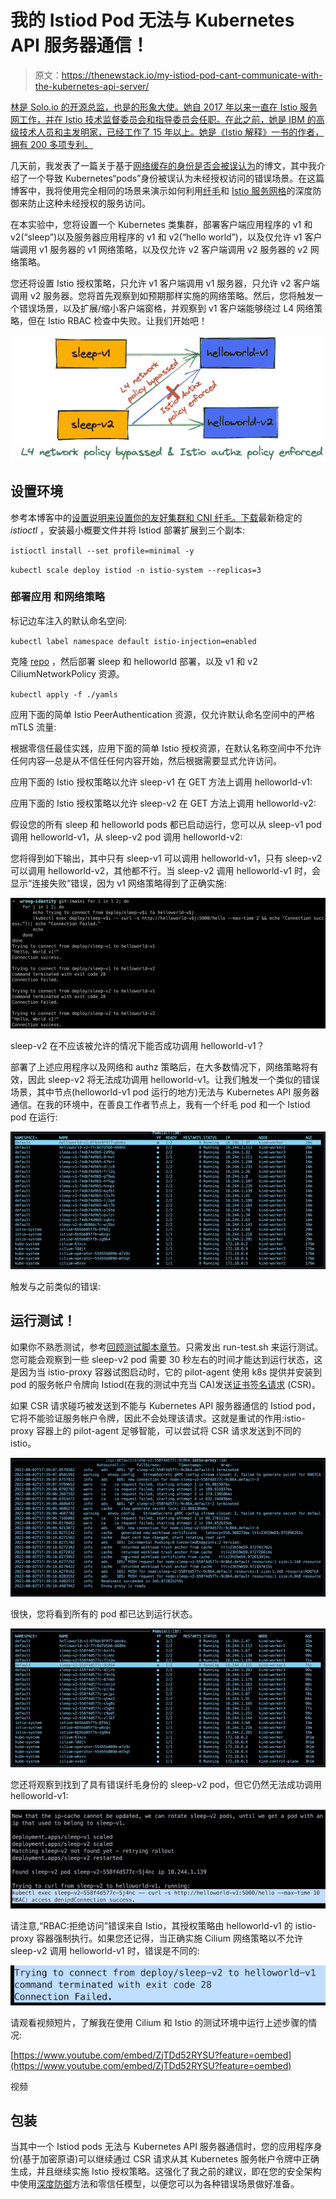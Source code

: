 # 我的 Istiod Pod 无法与 Kubernetes API 服务器通信！

> 原文：<https://thenewstack.io/my-istiod-pod-cant-communicate-with-the-kubernetes-api-server/>

[](https://twitter.com/linsun_unc)

[林是 Solo.io 的开源总监，也是的形象大使。她自 2017 年以来一直在 Istio 服务网工作，并在 Istio 技术监督委员会和指导委员会任职。在此之前，她是 IBM 的高级技术人员和主发明家，已经工作了 15 年以上。她是《Istio 解释》一书的作者，拥有 200 多项专利。](https://twitter.com/linsun_unc)

[](https://twitter.com/linsun_unc)[](https://twitter.com/linsun_unc)

几天前，我发表了一篇关于基于[网络缓存的身份是否会被误认为](https://www.solo.io/blog/could-network-cache-based-identity-be-mistaken/)的博文，其中我介绍了一个导致 Kubernetes“pods”身份被误认为未经授权访问的错误场景。在这篇博客中，我将使用完全相同的场景来演示如何利用[纤毛](https://cilium.io/)和 [Istio 服务网格](https://istio.io/latest/about/service-mesh/)的深度防御来防止这种未经授权的服务访问。

在本实验中，您将设置一个 Kubernetes 类集群，部署客户端应用程序的 v1 和 v2(“sleep”)以及服务器应用程序的 v1 和 v2(“hello world”)，以及仅允许 v1 客户端调用 v1 服务器的 v1 网络策略，以及仅允许 v2 客户端调用 v2 服务器的 v2 网络策略。

您还将设置 Istio 授权策略，只允许 v1 客户端调用 v1 服务器，只允许 v2 客户端调用 v2 服务器。您将首先观察到如预期那样实施的网络策略。然后，您将触发一个错误场景，以及扩展/缩小客户端窗格，并观察到 v1 客户端能够绕过 L4 网络策略，但在 Istio RBAC 检查中失败。让我们开始吧！

![](img/f7eeb04ea8d28ef8146ca20428d0d4ee.png)

## **设置环境**

参考本博客中的[设置说明来设置你的友好集群和 CNI 纤毛。](https://www.solo.io/blog/could-network-cache-based-identity-be-mistaken/)[下载](https://istio.io/latest/docs/setup/getting-started/#download)最新稳定的 *istioctl* ，安装最小概要文件并将 Istiod 部署扩展到三个副本:

`istioctl install --set profile=minimal -y`

`kubectl scale deploy istiod -n istio-system --replicas=3`

### **部署应用** **和网络策略**

标记边车注入的默认命名空间:

`kubectl label namespace default istio-injection=enabled`

克隆 [repo](https://github.com/solo-io/wrong-identity.git) ，然后部署 sleep 和 helloworld 部署，以及 v1 和 v2 CiliumNetworkPolicy 资源。

`kubectl apply -f ./yamls`

应用下面的简单 Istio PeerAuthentication 资源，仅允许默认命名空间中的严格 mTLS 流量:

根据零信任最佳实践，应用下面的简单 Istio 授权资源，在默认名称空间中不允许任何内容—总是从不信任任何内容开始，然后根据需要显式允许访问。

应用下面的 Istio 授权策略以允许 sleep-v1 在 GET 方法上调用 helloworld-v1:

应用下面的 Istio 授权策略以允许 sleep-v2 在 GET 方法上调用 helloworld-v2:

假设您的所有 sleep 和 helloworld pods 都已启动运行，您可以从 sleep-v1 pod 调用 helloworld-v1，从 sleep-v2 pod 调用 helloworld-v2:

您将得到如下输出，其中只有 sleep-v1 可以调用 helloworld-v1，只有 sleep-v2 可以调用 helloworld-v2，其他都不行。当 sleep-v2 调用 helloworld-v1 时，会显示“连接失败”错误，因为 v1 网络策略得到了正确实施:

![](img/425e1368eb6dc1ee01b6e40ef5ac5465.png)

sleep-v2 在不应该被允许的情况下能否成功调用 helloworld-v1？

部署了上述应用程序以及网络和 authz 策略后，在大多数情况下，网络策略将有效，因此 sleep-v2 将无法成功调用 helloworld-v1。让我们触发一个类似的错误场景，其中节点(helloworld-v1 pod 运行的地方)无法与 Kubernetes API 服务器通信。在我的环境中，在善良工作者节点上，我有一个纤毛 pod 和一个 Istiod pod 在运行:

![](img/bf48e7317321ae4c37e51355ef899116.png)

触发与之前类似的错误:

## **运行测试！**

如果你不熟悉测试，参考[回顾测试脚本章节](https://www.solo.io/blog/could-network-cache-based-identity-be-mistaken/)。只需发出 run-test.sh 来运行测试。您可能会观察到一些 sleep-v2 pod 需要 30 秒左右的时间才能达到运行状态，这是因为当 istio-proxy 容器试图启动时，它的 pilot-agent 使用 k8s 提供并安装到 pod 的服务帐户令牌向 Istiod(在我的测试中充当 CA)发送[证书签名请求](https://en.wikipedia.org/wiki/Certificate_signing_request) (CSR)。

如果 CSR 请求碰巧被发送到不能与 Kubernetes API 服务器通信的 Istiod pod，它将不能验证服务帐户令牌，因此不会处理该请求。这就是重试的作用:istio-proxy 容器上的 pilot-agent 足够智能，可以尝试将 CSR 请求发送到不同的 istio。

![](img/ce07cb59796a355f48a28306194ec20b.png)

很快，您将看到所有的 pod 都已达到运行状态。

![](img/a2b453aea66142f2b7970d4c81422047.png)

您还将观察到找到了具有错误纤毛身份的 sleep-v2 pod，但它仍然无法成功调用 helloworld-v1:

![](img/7d3e4fe745f34271978dbfb5673c337b.png)

请注意,“RBAC:拒绝访问”错误来自 Istio，其授权策略由 helloworld-v1 的 istio-proxy 容器强制执行。如果您还记得，当正确实施 Cilium 网络策略以不允许 sleep-v2 调用 helloworld-v1 时，错误是不同的:

![](img/d00c0ad261bed8bd0d985c7c3c191ef1.png)

请观看视频短片，了解我在使用 Cilium 和 Istio 的测试环境中运行上述步骤的情况:

[https://www.youtube.com/embed/ZjTDd52RYSU?feature=oembed](https://www.youtube.com/embed/ZjTDd52RYSU?feature=oembed)

视频

## **包装**

当其中一个 Istiod pods 无法与 Kubernetes API 服务器通信时，您的应用程序身份(基于加密原语)可以继续通过 CSR 请求从其 Kubernetes 服务帐户令牌中正确生成，并且继续实施 Istio 授权策略。这强化了我之前的建议，即在您的安全架构中使用[深度防御](https://en.wikipedia.org/wiki/Defense_in_depth_(computing))方法和零信任模型，以便您可以为各种错误场景做好准备。

<svg xmlns:xlink="http://www.w3.org/1999/xlink" viewBox="0 0 68 31" version="1.1"><title>Group</title> <desc>Created with Sketch.</desc></svg>